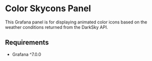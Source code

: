 # Color Skycons Panel

This Grafana panel is for displaying animated color icons based on the weather conditions returned from the DarkSky API.

## Requirements
- Grafana ^7.0.0
